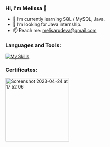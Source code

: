 ### Hi, I'm Melissa 👋

- 🌱 I’m currently learning SQL / MySQL, Java.
- 🔭 I’m looking for Java internship.
- 📫 Reach me: melisarudeva@gmail.com

### Languages and Tools:
[![My Skills](https://skills.thijs.gg/icons?i=idea,java,mysql,regex&theme=light)](https://skills.thijs.gg)

### Certificates:
<a href="[link address](https://github.com/caaeesar/caaeesar/files/11311618/Programming.Basics.-.May.2022.-.Certificate.pdf)"><img width="200" alt="Screenshot 2023-04-24 at 17 52 06" src="https://user-images.githubusercontent.com/105941093/234034235-e1fa1242-442d-4cd1-a13f-c0d53628c7ff.png"></a>
